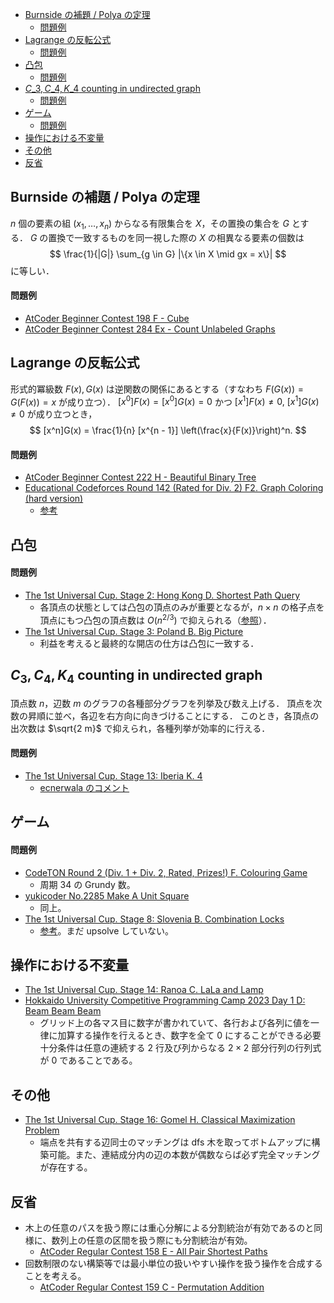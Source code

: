 - [Burnside の補題 / Polya の定理](#burnside-の補題--polya-の定理)
    - [問題例](#問題例)
- [Lagrange の反転公式](#lagrange-の反転公式)
    - [問題例](#問題例-1)
- [凸包](#凸包)
    - [問題例](#問題例-2)
- [$C\_3, C\_4, K\_4$ counting in undirected graph](#c_3-c_4-k_4-counting-in-undirected-graph)
    - [問題例](#問題例-3)
- [ゲーム](#ゲーム)
    - [問題例](#問題例-4)
- [操作における不変量](#操作における不変量)
- [その他](#その他)
- [反省](#反省)


## Burnside の補題 / Polya の定理
$n$ 個の要素の組 $(x_1, \dots, x_n)$ からなる有限集合を $X$，その置換の集合を $G$ とする．
$G$ の置換で一致するものを同一視した際の $X$ の相異なる要素の個数は
$$
\frac{1}{|G|} \sum_{g \in G} |\{x \in X \mid gx = x\}|
$$
に等しい．
#### 問題例
- [AtCoder Beginner Contest 198 F - Cube](https://atcoder.jp/contests/abc198/tasks/abc198_f)
- [AtCoder Beginner Contest 284 Ex - Count Unlabeled Graphs](https://atcoder.jp/contests/abc284/tasks/abc284_h)

## Lagrange の反転公式
形式的冪級数 $F(x), G(x)$ は逆関数の関係にあるとする（すなわち $F(G(x)) = G(F(x)) = x$ が成り立つ）．
$[x^0]F(x) = [x^0]G(x) = 0$ かつ $[x^1]F(x) \neq 0,\ [x^1]G(x) \neq 0$ が成り立つとき，
$$
[x^n]G(x) = \frac{1}{n} [x^{n - 1}] \left(\frac{x}{F(x)}\right)^n.
$$

#### 問題例
- [AtCoder Beginner Contest 222 H - Beautiful Binary Tree](https://atcoder.jp/contests/abc222/tasks/abc222_h)
- [Educational Codeforces Round 142 (Rated for Div. 2) F2. Graph Coloring (hard version)](https://codeforces.com/contest/1792/problem/F2)
  - [参考](https://codeforces.com/blog/entry/111835?#comment-996577)

## 凸包
#### 問題例
- [The 1st Universal Cup. Stage 2: Hong Kong D. Shortest Path Query](https://qoj.ac/contest/1099/problem/5458?v=1)
  - 各頂点の状態としては凸包の頂点のみが重要となるが，$n \times n$ の格子点を頂点にもつ凸包の頂点数は $O(n^{2 / 3})$ で抑えられる（[参照](https://not522.hatenablog.com/entry/2016/09/24/154939)）．
- [The 1st Universal Cup. Stage 3: Poland B. Big Picture](https://qoj.ac/contest/1099/problem/5456?v=1)
  - 利益を考えると最終的な開店の仕方は凸包に一致する．

## $C_3, C_4, K_4$ counting in undirected graph
頂点数 $n$，辺数 $m$ のグラフの各種部分グラフを列挙及び数え上げる．
頂点を次数の昇順に並べ，各辺を右方向に向きづけることにする．
このとき，各頂点の出次数は $\sqrt{2 m}$ で抑えられ，各種列挙が効率的に行える．

#### 問題例
- [The 1st Universal Cup. Stage 13: Iberia K. 4](https://qoj.ac/problem/6354)
  - [ecnerwala のコメント](https://codeforces.com/blog/entry/97762?#comment-866645)

## ゲーム
#### 問題例
- [CodeTON Round 2 (Div. 1 + Div. 2, Rated, Prizes!) F. Colouring Game](https://codeforces.com/contest/1704/problem/F)
  - 周期 34 の Grundy 数。
- [yukicoder No.2285 Make A Unit Square](https://yukicoder.me/problems/no/2285)
  - 同上。
- [The 1st Universal Cup. Stage 8: Slovenia B. Combination Locks](https://qoj.ac/contest/1070/problem/5250?v=1)
  - [参考](https://37zigen.com/game-on-graph/)。まだ upsolve していない。

## 操作における不変量
- [The 1st Universal Cup. Stage 14: Ranoa C. LaLa and Lamp](https://qoj.ac/contest/1214/problem/6376)
- [Hokkaido University Competitive Programming Camp 2023 Day 1 D: Beam Beam Beam](https://onlinejudge.u-aizu.ac.jp/beta/room.html#HUPC2023Day1/problems/D)
  - グリッド上の各マス目に数字が書かれていて、各行および各列に値を一律に加算する操作を行えるとき、数字を全て $0$ にすることができる必要十分条件は任意の連続する $2$ 行及び列からなる $2 \times 2$ 部分行列の行列式が $0$ であることである。

## その他
- [The 1st Universal Cup. Stage 16: Gomel H. Classical Maximization Problem](https://qoj.ac/contest/1223/problem/6414?v=1)
  - 端点を共有する辺同士のマッチングは dfs 木を取ってボトムアップに構築可能。また、連結成分内の辺の本数が偶数ならば必ず完全マッチングが存在する。

## 反省
- 木上の任意のパスを扱う際には重心分解による分割統治が有効であるのと同様に、数列上の任意の区間を扱う際にも分割統治が有効。
  - [AtCoder Regular Contest 158 E - All Pair Shortest Paths](https://atcoder.jp/contests/arc158/tasks/arc158_e)
- 回数制限のない構築等では最小単位の扱いやすい操作を扱う操作を合成することを考える。
  - [AtCoder Regular Contest 159 C - Permutation Addition](https://atcoder.jp/contests/arc159/tasks/arc159_c)